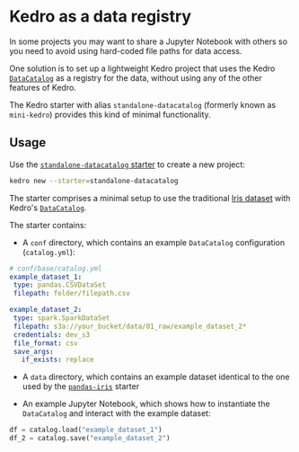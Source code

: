 # Kedro as a data registry

In some projects you may want to share a Jupyter Notebook with others so you need to avoid using hard-coded file paths for data access. 

One solution is to set up a lightweight Kedro project that uses the Kedro [`DataCatalog`](../data/data_catalog.md) as a registry for the data, without using any of the other features of Kedro.

The Kedro starter with alias `standalone-datacatalog` (formerly known as `mini-kedro`) provides this kind of minimal functionality. 

## Usage

Use the [`standalone-datacatalog` starter](https://github.com/kedro-org/kedro-starters/tree/main/standalone-datacatalog) to create a new project:

```bash
kedro new --starter=standalone-datacatalog
```

The starter comprises a minimal setup to use the traditional [Iris dataset](https://www.kaggle.com/uciml/iris) with Kedro's [`DataCatalog`](../data/data_catalog.md).

The starter contains:

* A `conf` directory, which contains an example `DataCatalog` configuration (`catalog.yml`):

 ```yaml
# conf/base/catalog.yml
example_dataset_1:
  type: pandas.CSVDataSet
  filepath: folder/filepath.csv

example_dataset_2:
  type: spark.SparkDataSet
  filepath: s3a://your_bucket/data/01_raw/example_dataset_2*
  credentials: dev_s3
  file_format: csv
  save_args:
    if_exists: replace
```

* A `data` directory, which contains an example dataset identical to the one used by the [`pandas-iris`](https://github.com/kedro-org/kedro-starters/tree/main/pandas-iris) starter

* An example Jupyter Notebook, which shows how to instantiate the `DataCatalog` and interact with the example dataset:

```python
df = catalog.load("example_dataset_1")
df_2 = catalog.save("example_dataset_2")
```

